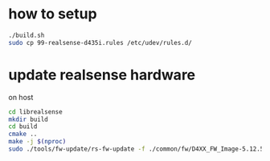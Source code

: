 # how to setup
```bash
./build.sh
sudo cp 99-realsense-d435i.rules /etc/udev/rules.d/
```

# update realsense hardware
on host

```bash
cd librealsense
mkdir build
cd build
cmake ..
make -j $(nproc)
sudo ./tools/fw-update/rs-fw-update -f ./common/fw/D4XX_FW_Image-5.12.5.0.bin
```
